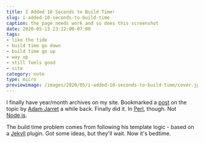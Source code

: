 ```yaml
---
title: I Added 10 Seconds to Build Time!
slug: i-added-10-seconds-to-build-time
caption: the page needs work and so does this screenshot
date: 2020-05-13 23:22:00-07:00
tags:
- like the tide
- build time go down
- build time go up
- way up
- still feels good
- site
category: note
type: micro
previewimage: /images/2020/05/i-added-10-seconds-to-build-time/cover.jpg
---
```

[post]: https://blog.atj.me/2017/10/generate-yearly-and-monthly-archive-pages-with-hugo-sections/
[Adam Jarret]: https://blog.atj.me/

[Perl]: https://perl.org
[Node.js]: https://nodejs.org

I finally have year/month archives on my site.
Bookmarked a [post][] on the topic by [Adam Jarret][] a while back.
Finally did it.
In [Perl][], though. Not [Node.js][].

[Jekyll]: https://jekyllrb.com

The build time problem comes from following his template logic - based on a [Jekyll][] plugin.
Got some ideas, but they'll wait.
Now it's bedtime.